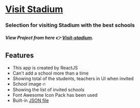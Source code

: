 # [Visit Stadium](https://github.com/jbmakib/visit-stadium)

### Selection for visiting Stadium with the best schools

##### View Project from here 👉 [Visit-stadium](https://see-you-not-for-mind.netlify.app/).

## Features

-   This app is created by ReactJS
-   Can't add a school more than a time
-   Showing total of the students, teachers in UI when invited
-   School image 🔥
-   Showing the list of invited schools
-   Font Awesome Icon Pack has been used
-   Built-in [JSON file](https://github.com/jbmakib/visit-stadium/blob/main/public/schools.JSON)
